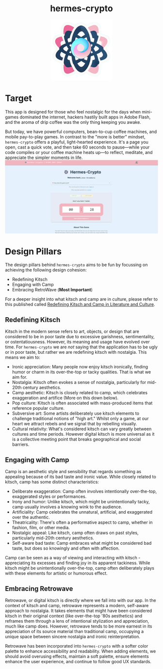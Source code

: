 <h1 align="center"> hermes-crypto</h1>
<p align="center"><img alt="hermes-crypto" src="./../src/assets/svg/hermes-crypto-logo.svg" width="200"></p>

# Target
This app is designed for those who feel nostalgic for the days when mini-games dominated the internet, hackers hastily built apps in Adobe Flash, and the aroma of drip coffee was the only thing keeping you awake.

But today, we have powerful computers, bean-to-cup coffee machines, and mobile pay-to-play games. In contrast to the "more is better" mindset, `hermes-crypto` offers a playful, light-hearted experience. It's a page you open, cast a quick vote, and then take 60 seconds to pause—while your code compiles or your coffee machine heats up—to reflect, meditate, and appreciate the simpler moments in life.
![Webpage Example](../public/hermes-crypto-example.png)

# Design Pillars

The design pillars behind `hermes-crypto` aims to be fun by focussing on achieving the following design cohesion:
- Redefining Kitsch
- Engaging with Camp
- Embracing RetroWave (**Most Important**)

For a deeper insight into what kitsch and camp are in culture, please refer to this published called [Redefining Kitsch and Camp in Literature and Culture](https://www.cambridgescholars.com/resources/pdfs/978-1-4438-6221-9-sample.pdf).

## Redefining Kitsch

Kitsch in the modern sense refers to art, objects, or design that are considered to be in poor taste due to excessive garishness, sentimentality, or ostentatiousness. However, its meaning and usage have evolved over time. For `hermes-crypto` we are _not_ saying that the application has to be ugly or in poor taste, but rather we are redefining kitsch with nostalgia. This means we aim to:

- Ironic appreciation: Many people now enjoy kitsch ironically, finding humor or charm in its over-the-top or tacky qualities. That is what we aim for.
- Nostalgia: Kitsch often evokes a sense of nostalgia, particularly for mid-20th century aesthetics.
- Camp aesthetic: Kitsch is closely related to camp, which celebrates exaggeration and artifice (More on this down below).
- Pop culture: Kitsch is often associated with mass-produced items that reference popular culture.
- Subversive art: Some artists deliberately use kitsch elements to challenge traditional notions of "high art." Whilst only a game, at our heart we attract rebels and we signal that by rebelling visually.
- Cultural relativity: What's considered kitsch can vary greatly between cultures and time periods. However digital kitsch is more universal as it is a collective meeting point that breaks geographical and social barriers.

## Engaging with Camp

Camp is an aesthetic style and sensibility that regards something as appealing because of its bad taste and ironic value. While closely related to kitsch, camp has some distinct characteristics:
- Deliberate exaggeration: Camp often involves intentionally over-the-top, exaggerated styles or performances.
- Irony and humor: Unlike kitsch, which might be unintentionally tacky, camp usually involves a knowing wink to the audience.
- Artificiality: Camp celebrates the unnatural, artificial, and exaggerated over the authentic.
- Theatricality: There's often a performative aspect to camp, whether in fashion, film, or other media.
- Nostalgic appeal: Like kitsch, camp often draws on past styles, particularly mid-20th century aesthetics.
- Self-aware bad taste: Camp embraces what might be considered bad taste, but does so knowingly and often with affection.

Camp can be seen as a way of viewing and interacting with kitsch - appreciating its excesses and finding joy in its apparent tackiness. While kitsch might be unintentionally over-the-top, camp often deliberately plays with these elements for artistic or humorous effect.

## Embracing Retrowave
Retrowave, or digital kitsch is directly where we fall into with our app. In the context of kitsch and camp, retrowave represents a modern, self-aware approach to nostalgia. It takes elements that might have been considered kitsch in their original context (like over-the-top '80s aesthetics) and reframes them through a lens of intentional stylization and appreciation, much like camp does. However, retrowave tends to be more earnest in its appreciation of its source material than traditional camp, occupying a unique space between sincere nostalgia and ironic reinterpretation.

Retrowave has been incorporated into `hermes-crypto` with a softer color palette to enhance accessibility and readability. When adding elements, we should avoid overusing effects, maintain a soft palette, ensure elements enhance the user experience, and continue to follow good UX standards.
